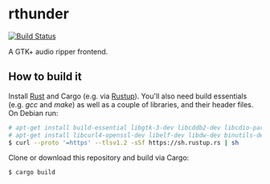 # rthunder
[![Build Status](https://travis-ci.org/patrickp89/rthunder.svg?branch=master)](https://travis-ci.org/patrickp89/rthunder)

A GTK+ audio ripper frontend.

## How to build it
Install [Rust](https://www.rust-lang.org/) and Cargo (e.g. via [Rustup](https://www.rust-lang.org/tools/install)).
You'll also need build essentials (e.g. *gcc* and *make*) as well as a couple of libraries, and their header files. On
Debian run:
```bash
# apt-get install build-essential libgtk-3-dev libcddb2-dev libcdio-paranoia-dev libiso9660-dev libudf-dev
# apt-get install libcurl4-openssl-dev libelf-dev libdw-dev binutils-dev libsoup2.4-dev libxtst-dev at-spi2-core libxdo-dev libmount-dev
$ curl --proto '=https' --tlsv1.2 -sSf https://sh.rustup.rs | sh
```

Clone or download this repository and build via Cargo:
```bash
$ cargo build
```

